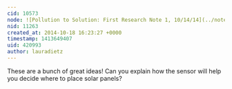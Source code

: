 ```yaml
---
cid: 10573
node: ![Pollution to Solution: First Research Note 1, 10/14/14](../notes/epongrat/10-14-2014/research-note-1-10-14-14)
nid: 11263
created_at: 2014-10-18 16:23:27 +0000
timestamp: 1413649407
uid: 420993
author: lauradietz
---
```


These are a bunch of great ideas! Can you explain how the sensor will help you decide where to place solar panels?
